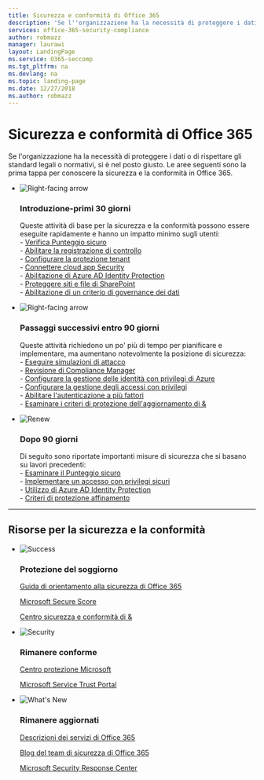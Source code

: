 ```yaml
---
title: Sicurezza e conformità di Office 365
description: 'Se l''organizzazione ha la necessità di proteggere i dati o di rispettare gli standard legali o normativi, si è nel posto giusto. In questa sezione è possibile conoscere la sicurezza e la conformità in Office 365'
services: office-365-security-compliance
author: robmazz
manager: laurawi
layout: LandingPage
ms.service: O365-seccomp
ms.tgt_pltfrm: na
ms.devlang: na
ms.topic: landing-page
ms.date: 12/27/2018
ms.author: robmazz
---
```

# <a name="office-365-security-and-compliance"></a>Sicurezza e conformità di Office 365

Se l'organizzazione ha la necessità di proteggere i dati o di rispettare gli standard legali o normativi, si è nel posto giusto. Le aree seguenti sono la prima tappa per conoscere la sicurezza e la conformità in Office 365.

<ul class="cardsF panelContent">
    <li>
        <div class="cardSize">
            <div class="cardPadding">
                <div class="card">
                    <div class="cardImageOuter">
                        <div class="cardImage">
                            <img src="https://docs.microsoft.com/office/media/icons/caret-right-blue.svg" alt="Right-facing arrow" />
                        </div>
                    </div>
                    <div class="cardText">
                        <h3>Introduzione-primi 30 giorni</h3>
                <p>Queste attività di base per la sicurezza e la conformità possono essere eseguite rapidamente e hanno un impatto minimo sugli utenti: <br> - <a href="office-365-secure-score.md" target="_blank">Verifica Punteggio sicuro</a> <br> - <a href="search-the-audit-log-in-security-and-compliance.md">Abilitare la registrazione di controllo</a> <br> - <a href="tenant-wide-setup-for-increased-security.md">Configurare la protezione tenant</a> <br> - <a href="https://docs.microsoft.com/cloud-app-security/connect-office-365-to-microsoft-cloud-app-security">Connettere cloud app Security</a> <br> - <a href="https://docs.microsoft.com/azure/active-directory/active-directory-identityprotection-enable">Abilitazione di Azure AD Identity Protection</a> <br> - <a href="https://docs.microsoft.com/office365/enterprise/secure-sharepoint-online-sites-and-files">Proteggere siti e file di SharePoint</a> <br> - <a href="configure-supervision-policies.md">Abilitazione di un criterio di governance dei dati</a> </p>
                    </div>
                </div>
            </div>
        </div>
    </li>
    <li>
        <div class="cardSize">
            <div class="cardPadding">
                <div class="card">
                    <div class="cardImageOuter">
                        <div class="cardImage">
                            <img src="https://docs.microsoft.com/office/media/icons/caret-right-blue.svg" alt="Right-facing arrow" />
                        </div>
                    </div>
                    <div class="cardText">
                        <h3>Passaggi successivi entro 90 giorni</h3>
                        <p>Queste attività richiedono un po' più di tempo per pianificare e implementare, ma aumentano notevolmente la posizione di sicurezza: <br> - <a href="attack-simulator.md">Eseguire simulazioni di attacco</a> <br> - <a href="meet-data-protection-and-regulatory-reqs-using-microsoft-cloud.md">Revisione di Compliance Manager</a> <br> - <a href="https://docs.microsoft.com/azure/active-directory/privileged-identity-management/pim-configure">Configurare la gestione delle identità con privilegi di Azure</a> <br> - <a href="privileged-access-management-configuration.md">Configurare la gestione degli accessi con privilegi</a>  <br> - <a href="https://docs.microsoft.com/azure/active-directory/authentication/concept-mfa-howitworks">Abilitare l'autenticazione a più fattori</a> <br> - <a href="protect-against-threats.md">Esaminare i criteri di protezione dell'aggiornamento di &</a> </p>
                    </div>
                </div>
            </div>
        </div>
    </li>
    <li>
        <div class="cardSize">
            <div class="cardPadding">
                <div class="card">
                    <div class="cardImageOuter">
                        <div class="cardImage">
                            <img src="https://docs.microsoft.com/office/media/icons/renew.svg" alt="Renew" />
                        </div>
                    </div>
                    <div class="cardText">
                        <h3>Dopo 90 giorni</h3>
                        <p>Di seguito sono riportate importanti misure di sicurezza che si basano su lavori precedenti:<br>
                        - <a href="office-365-secure-score.md" target="_blank">Esaminare il Punteggio sicuro</a><br>
                        - <a href="https://docs.microsoft.com/windows-server/identity/securing-privileged-access/securing-privileged-access">Implementare un accesso con privilegi sicuri</a><br>
                        - <a href="https://docs.microsoft.com/azure/active-directory/active-directory-identityprotection">Utilizzo di Azure AD Identity Protection</a><br>
                        - <a href="protect-against-threats.md">Criteri di protezione affinamento</a><br></p>
                    </div>
                </div>
            </div>
        </div>
    </li>
</ul>

<hr>
<h2>Risorse per la sicurezza e la conformità</h2>

<ul class="panelContent cardsF">
    <li>
        <div class="cardSize">
            <div class="cardPadding">
                <div class="card">
                    <div class="cardImageOuter">
                        <div class="cardImage">
                            <img src="https://docs.microsoft.com/office/media/icons/success-blue.svg" alt="Success" data-linktype="external">
                        </div>
                    </div>
                    <div class="cardText">
                        <h3>Protezione del soggiorno</h3>
                        <p><a href="security-roadmap.md">Guida di orientamento alla sicurezza di Office 365</a></p>
                        <p><a href="office-365-secure-score.md" target="_blank">Microsoft Secure Score</a></p>
                        <p><a href="https://protection.office.com" target="_blank">Centro sicurezza e conformità di &</a></p>
                    </div>
                </div>
            </div>
        </div>
    </li>
    <li>
        <div class="cardSize">
            <div class="cardPadding">
                <div class="card">
                    <div class="cardImageOuter">
                        <div class="cardImage">
                            <img src="https://docs.microsoft.com/office/media/icons/security-blue.svg" alt="Security" data-linktype="external">
                        </div>
                    </div>
                    <div class="cardText">
                        <h3>Rimanere conforme</h3>
                        <p><a href="https://www.microsoft.com/trustcenter" target="_blank">Centro protezione Microsoft</a></p>
                        <p><a href="https://servicetrust.microsoft.com" target="_blank">Microsoft Service Trust Portal</a></p>
                    </div>
                </div>
            </div>
        </div>
    </li>
    <li>
        <div class="cardSize">
            <div class="cardPadding">
                <div class="card">
                    <div class="cardImageOuter">
                        <div class="cardImage">
                            <img src="https://docs.microsoft.com/office/media/icons/whats-new-megaphone-blue.svg" alt="What's New" data-linktype="external">
                        </div>
                    </div>
                    <div class="cardText">
                        <h3>Rimanere aggiornati</h3>
                        <p><a href="https://docs.microsoft.com/office365/servicedescriptions/office-365-service-descriptions-technet-library" target="_blank">Descrizioni dei servizi di Office 365</a></p>
                        <p><a href="https://blogs.technet.microsoft.com/office365security" target="_blank">Blog del team di sicurezza di Office 365</a></p>
                        <p><a href="https://www.microsoft.com/msrc" target="_blank">Microsoft Security Response Center</a></p>
                    </div>
                </div>
            </div>
        </div>
    </li>
</ul>